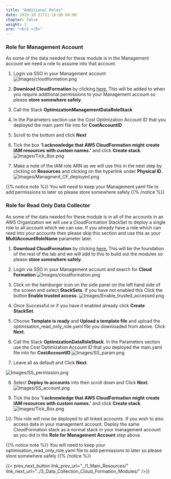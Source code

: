 ```yaml
---
title: "Additional Roles"
date: 2020-10-21T11:16:08-04:00
chapter: false
weight: 2
pre: "<b>2 </b>"
---
```


### Role for Management Account

As some of the data needed for these module is in the Management account we need a role to assume into that account. 


1. Login via SSO in your Management account
![Images/cloudformation.png](/Cost/300_Organization_Data_CUR_Connection/Images/cloudformation.png)

2. **Download CloudFormation** by clicking [here.](/Cost/300_Optimization_Data_Collection/Code/Management.yaml) This will be added to when you require additional permissions to your Management account so please **store somewhere safely**.

3. Call the Stack **OptimizationManagementDataRoleStack**

4. In the Parameters section use the Cost Optimization Account ID that you deployed the main.yaml file into for **CostAccountID** 

5. Scroll to the bottom and click **Next**

6. Tick the box **'I acknowledge that AWS CloudFormation might create IAM resources with custom names.'** and click **Create stack**.
![Images/Tick_Box.png](/Cost/300_Optimization_Data_Collection/Images/Tick_Box.png)

7. Make a note of the IAM role ARN as we will use this in the next step by clicking on **Resources** and clicking on the hyperlink under **Physical ID**.
![Images/Managment_CF_deployed.png](/Cost/300_Optimization_Data_Collection/Images/Managment_CF_deployed.png)

{{% notice note %}}
You will need to keep your Management.yaml file to add permissions to later so please store somewhere safely
{{% /notice %}}



### Role for Read Only Data Collector

As some of the data needed for these module is in all of the accounts in an AWS Organization we will use a CloudFormation StackSet to deploy a single role to all account which we can use. 
If you already have a role which can read into your accounts then please skip this section and use this as your **MultiAccountRoleName** parameter later. 

1. **Download CloudFormation** by clicking [here.](/Cost/300_Optimization_Data_Collection/Code/optimisation_read_only_role.yaml) This will be the foundation of the rest of the lab and we will add to this to build out the modules so please **store somewhere safely**.

2. Login via SSO in your Management account and search for **Cloud Formation**
![Images/cloudformation.png](/Cost/300_Organization_Data_CUR_Connection/Images/cloudformation.png)

3. Click on the hamburger icon on the side panel on the left hand side of the screen and select **StackSets**. If you have not enabled this Click the button **Enable trusted access**. 
![Images/Enable_trusted_accessed.png](/Cost/300_Optimization_Data_Collection/Images/Enable_trusted_accessed.png)

4. Once Successful or if you have it enabled already click **Create StackSet**.  

5. Choose **Template is ready** and **Upload a template file** and upload the optimisation_read_only_role.yaml file you downloaded from above. Click **Next**.

6. Call the Stack **OptimizationDataRoleStack**. In the Parameters section use the Cost Optimization Account ID that you deployed the main.yaml file into for **CostAccountID**
![Images/SS_param.png](/Cost/300_Optimization_Data_Collection/Images/SS_param.png)

7. Leave all as default and Click **Next**.

![Images/SS_permission.png](/Cost/300_Optimization_Data_Collection/Images/SS_permission.png)

8. Select **Deploy to accounts** into then scroll down and Click **Next**.
![Images/SS_account.png](/Cost/300_Optimization_Data_Collection/Images/SS_account.png)

9. Tick the box **'I acknowledge that AWS CloudFormation might create IAM resources with custom names.'** and click **Create stack**.
![Images/Tick_Box.png](/Cost/300_Optimization_Data_Collection/Images/Tick_Box.png)

10. This role will now be deployed to all linked accounts. If you wish to also access data in your management account. Deploy the same CloudFormation stack as a normal stack in your management account as you did in the **Role for Management Account** step above. 

{{% notice note %}}
You will need to keep your optimisation_read_only_role.yaml file to add permissions to later so please store somewhere safely
{{% /notice %}}


{{< prev_next_button link_prev_url="../1_Main_Resources/" link_next_url="../3_Data_Collection_Cloud_Formation_Modules/" />}}
